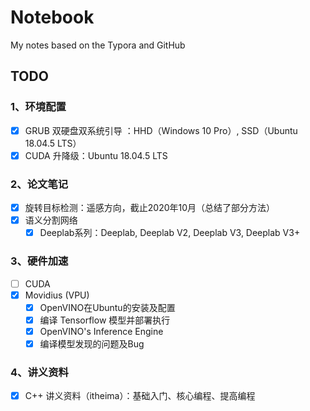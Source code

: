 # Notebook
My notes based on the Typora and GitHub



## TODO

### 1、环境配置

* [x] GRUB 双硬盘双系统引导 ：HHD（Windows 10 Pro）, SSD（Ubuntu 18.04.5 LTS）
* [x] CUDA 升降级：Ubuntu 18.04.5 LTS

### 2、论文笔记

* [x] 旋转目标检测：遥感方向，截止2020年10月（总结了部分方法）
* [x] 语义分割网络
  * [x] Deeplab系列：Deeplab, Deeplab V2, Deeplab V3, Deeplab V3+

### 3、硬件加速

- [ ] CUDA
- [x] Movidius (VPU)
  - [x] OpenVINO在Ubuntu的安装及配置
  - [x] 编译 Tensorflow 模型并部署执行
  - [x] OpenVINO's Inference Engine
  - [x] 编译模型发现的问题及Bug

### 4、讲义资料

- [x] C++ 讲义资料（itheima）：基础入门、核心编程、提高编程

  